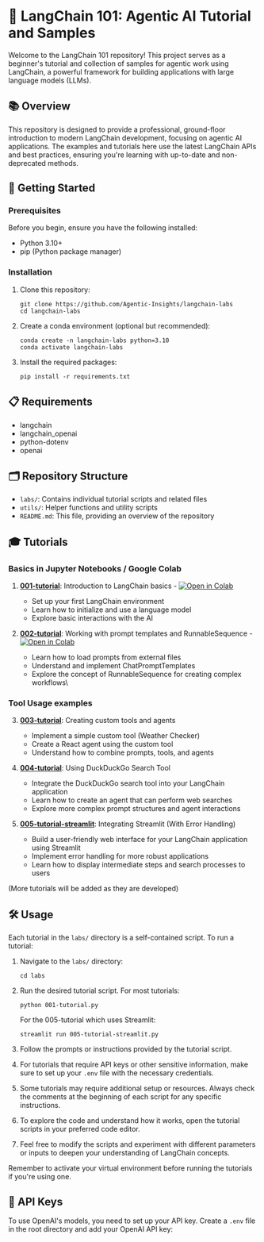 # 🤖 LangChain 101: Agentic AI Tutorial and Samples

Welcome to the LangChain 101 repository! This project serves as a beginner's tutorial and collection of samples for agentic work using LangChain, a powerful framework for building applications with large language models (LLMs).

## 📚 Overview

This repository is designed to provide a professional, ground-floor introduction to modern LangChain development, focusing on agentic AI applications. The examples and tutorials here use the latest LangChain APIs and best practices, ensuring you're learning with up-to-date and non-deprecated methods.

## 🚀 Getting Started

### Prerequisites

Before you begin, ensure you have the following installed:

- Python 3.10+
- pip (Python package manager)

### Installation

1. Clone this repository: 
   ```
   git clone https://github.com/Agentic-Insights/langchain-labs
   cd langchain-labs
   ```
2. Create a conda environment (optional but recommended):
   ```
   conda create -n langchain-labs python=3.10
   conda activate langchain-labs
   ```

3. Install the required packages:
   ```
   pip install -r requirements.txt
   ```

## 📋 Requirements

- langchain
- langchain_openai
- python-dotenv
- openai

## 🗂️ Repository Structure

- `labs/`: Contains individual tutorial scripts and related files
- `utils/`: Helper functions and utility scripts
- `README.md`: This file, providing an overview of the repository

## 🎓 Tutorials

### Basics in Jupyter Notebooks / Google Colab


1. [**001-tutorial**](labs/001-tutorial.ipynb): Introduction to LangChain basics - [![Open in Colab](https://colab.research.google.com/assets/colab-badge.svg)](https://colab.research.google.com/github/Agentic-Insights/langchain-labs/blob/main/labs/001-tutorial.ipynb)
   - Set up your first LangChain environment
   - Learn how to initialize and use a language model
   - Explore basic interactions with the AI


2. [**002-tutorial**](labs/002-tutorial..ipynb): Working with prompt templates and RunnableSequence - [![Open in Colab](https://colab.research.google.com/assets/colab-badge.svg)](https://colab.research.google.com/github/Agentic-Insights/langchain-labs/blob/main/labs/002-tutorial.ipynb) 
   - Learn how to load prompts from external files
   - Understand and implement ChatPromptTemplates
   - Explore the concept of RunnableSequence for creating complex workflows\

### Tool Usage examples

3. [**003-tutorial**](labs/003-tutorial.py): Creating custom tools and agents
   - Implement a simple custom tool (Weather Checker)
   - Create a React agent using the custom tool
   - Understand how to combine prompts, tools, and agents

4. [**004-tutorial**](labs/004-tutorial.py): Using DuckDuckGo Search Tool
   - Integrate the DuckDuckGo search tool into your LangChain application
   - Learn how to create an agent that can perform web searches
   - Explore more complex prompt structures and agent interactions

5. [**005-tutorial-streamlit**](labs/005-tutorial-streamlit.py): Integrating Streamlit (With Error Handling)
   - Build a user-friendly web interface for your LangChain application using Streamlit
   - Implement error handling for more robust applications
   - Learn how to display intermediate steps and search processes to users

(More tutorials will be added as they are developed)

## 🛠️ Usage

Each tutorial in the `labs/` directory is a self-contained script. To run a tutorial:

1. Navigate to the `labs/` directory:
   ```
   cd labs
   ```

2. Run the desired tutorial script. For most tutorials:
   ```
   python 001-tutorial.py
   ```
   For the 005-tutorial which uses Streamlit:
   ```
   streamlit run 005-tutorial-streamlit.py
   ```

3. Follow the prompts or instructions provided by the tutorial script.

4. For tutorials that require API keys or other sensitive information, make sure to set up your `.env` file with the necessary credentials.

5. Some tutorials may require additional setup or resources. Always check the comments at the beginning of each script for any specific instructions.

6. To explore the code and understand how it works, open the tutorial scripts in your preferred code editor.

7. Feel free to modify the scripts and experiment with different parameters or inputs to deepen your understanding of LangChain concepts.

Remember to activate your virtual environment before running the tutorials if you're using one.

## 🔑 API Keys

To use OpenAI's models, you need to set up your API key. Create a `.env` file in the root directory and add your OpenAI API key:
